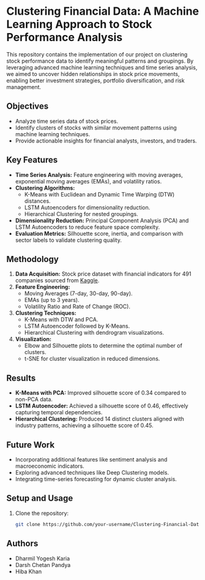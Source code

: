 # Clustering Financial Data: A Machine Learning Approach to Stock Performance Analysis

This repository contains the implementation of our project on clustering stock performance data to identify meaningful patterns and groupings. By leveraging advanced machine learning techniques and time series analysis, we aimed to uncover hidden relationships in stock price movements, enabling better investment strategies, portfolio diversification, and risk management.

## Objectives

- Analyze time series data of stock prices.
- Identify clusters of stocks with similar movement patterns using machine learning techniques.
- Provide actionable insights for financial analysts, investors, and traders.

## Key Features

- **Time Series Analysis:** Feature engineering with moving averages, exponential moving averages (EMAs), and volatility ratios.
- **Clustering Algorithms:**
  - K-Means with Euclidean and Dynamic Time Warping (DTW) distances.
  - LSTM Autoencoders for dimensionality reduction.
  - Hierarchical Clustering for nested groupings.
- **Dimensionality Reduction:** Principal Component Analysis (PCA) and LSTM Autoencoders to reduce feature space complexity.
- **Evaluation Metrics:** Silhouette score, inertia, and comparison with sector labels to validate clustering quality.

## Methodology

1. **Data Acquisition:** Stock price dataset with financial indicators for 491 companies sourced from [Kaggle](https://www.kaggle.com/datasets/iveeaten3223times/massive-yahoo-finance-dataset).
2. **Feature Engineering:**
   - Moving Averages (7-day, 30-day, 90-day).
   - EMAs (up to 3 years).
   - Volatility Ratio and Rate of Change (ROC).
3. **Clustering Techniques:**
   - K-Means with DTW and PCA.
   - LSTM Autoencoder followed by K-Means.
   - Hierarchical Clustering with dendrogram visualizations.
4. **Visualization:**
   - Elbow and Silhouette plots to determine the optimal number of clusters.
   - t-SNE for cluster visualization in reduced dimensions.

## Results

- **K-Means with PCA:** Improved silhouette score of 0.34 compared to non-PCA data.
- **LSTM Autoencoder:** Achieved a silhouette score of 0.46, effectively capturing temporal dependencies.
- **Hierarchical Clustering:** Produced 14 distinct clusters aligned with industry patterns, achieving a silhouette score of 0.45.

## Future Work

- Incorporating additional features like sentiment analysis and macroeconomic indicators.
- Exploring advanced techniques like Deep Clustering models.
- Integrating time-series forecasting for dynamic cluster analysis.

## Setup and Usage

1. Clone the repository:
   ```bash
   git clone https://github.com/your-username/Clustering-Financial-Data.git


## Authors
- Dharmil Yogesh Karia
- Darsh Chetan Pandya
- Hiba Khan

